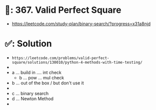 # 📄: 367. Valid Perfect Square

- https://leetcode.com/study-plan/binary-search/?progress=x31a8njd

# ✅: Solution

- `https://leetcode.com/problems/valid-perfect-square/solutions/130010/python-4-methods-with-time-testing/`
-
- a ... build in .... int check
  - b ... pow ... mul check
- b ... out of the box / but don't use it
-
- c ... binary search
- d ... Newton Method
-
